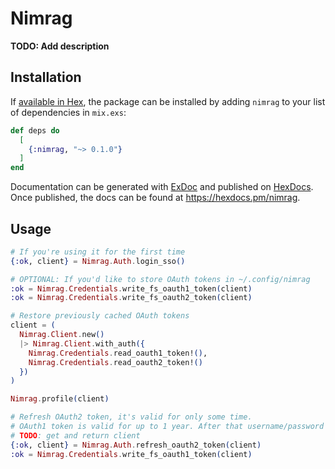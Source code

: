 # Nimrag

**TODO: Add description**

## Installation

If [available in Hex](https://hex.pm/docs/publish), the package can be installed
by adding `nimrag` to your list of dependencies in `mix.exs`:

```elixir
def deps do
  [
    {:nimrag, "~> 0.1.0"}
  ]
end
```

Documentation can be generated with [ExDoc](https://github.com/elixir-lang/ex_doc)
and published on [HexDocs](https://hexdocs.pm). Once published, the docs can
be found at <https://hexdocs.pm/nimrag>.

## Usage

```elixir
# If you're using it for the first time
{:ok, client} = Nimrag.Auth.login_sso()

# OPTIONAL: If you'd like to store OAuth tokens in ~/.config/nimrag
:ok = Nimrag.Credentials.write_fs_oauth1_token(client)
:ok = Nimrag.Credentials.write_fs_oauth2_token(client)

# Restore previously cached OAuth tokens
client = (
  Nimrag.Client.new()
  |> Nimrag.Client.with_auth({
    Nimrag.Credentials.read_oauth1_token!(),
    Nimrag.Credentials.read_oauth2_token!()
  })
)

Nimrag.profile(client)

# Refresh OAuth2 token, it's valid for only some time. 
# OAuth1 token is valid for up to 1 year. After that username/password is required again.
# TODO: get and return client
{:ok, client} = Nimrag.Auth.refresh_oauth2_token(client)
:ok = Nimrag.Credentials.write_fs_oauth1_token(client)
```

